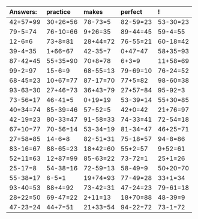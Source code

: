 | Answers: | practice | makes | perfect | ! |
| :--- | :--- | :--- | :--- | :--- |
| 42+57=99 | 30+26=56 | 78-73=5 | 82-59=23 | 53-30=23 | 
| 79-5=74 | 76-10=66 | 9+26=35 | 89-44=45 | 59-4=55 | 
| 12-6=6 | 73+8=81 | 28+44=72 | 76-55=21 | 60-18=42 | 
| 39-4=35 | 1+66=67 | 42-35=7 | 0+47=47 | 58+35=93 | 
| 87-42=45 | 55+35=90 | 70+8=78 | 6+3=9 | 11+58=69 | 
| 99-2=97 | 15-6=9 | 68-55=13 | 79-69=10 | 76-24=52 | 
| 68-45=23 | 10+67=77 | 87-17=70 | 77+5=82 | 98-60=38 | 
| 93-63=30 | 27+46=73 | 36+43=79 | 27+57=84 | 95-92=3 | 
| 73-56=17 | 46-41=5 | 0+19=19 | 53-39=14 | 55+30=85 | 
| 40+34=74 | 85-39=46 | 57-52=5 | 42+0=42 | 21+76=97 | 
| 42-19=23 | 80-33=47 | 91-58=33 | 74-33=41 | 72-54=18 | 
| 67+10=77 | 70-56=14 | 53-34=19 | 81-34=47 | 46+25=71 | 
| 27+58=85 | 14-6=8 | 82-51=31 | 75-18=57 | 94-8=86 | 
| 83-16=67 | 88-65=23 | 18+42=60 | 55+2=57 | 9+52=61 | 
| 52+11=63 | 12+87=99 | 85-63=22 | 73-72=1 | 25+1=26 | 
| 25-17=8 | 54-38=16 | 72-59=13 | 58-49=9 | 50+20=70 | 
| 55-38=17 | 6-5=1 | 19+74=93 | 77-49=28 | 33+1=34 | 
| 93-40=53 | 88+4=92 | 73-42=31 | 47-24=23 | 79-61=18 | 
| 28+22=50 | 69-47=22 | 2+11=13 | 18+70=88 | 48-39=9 | 
| 47-23=24 | 44+7=51 | 21+33=54 | 94-22=72 | 73-1=72 | 
